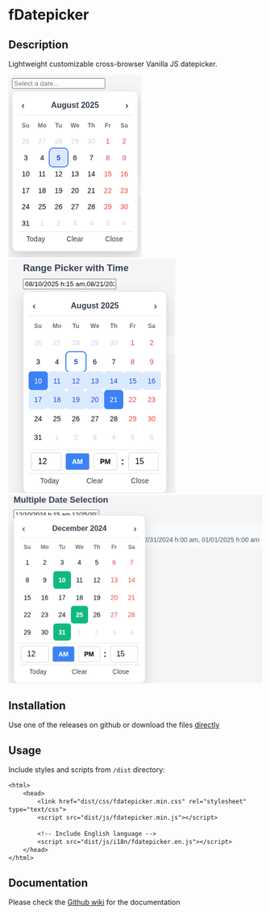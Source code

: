 # fDatepicker

## Description

Lightweight customizable cross-browser Vanilla JS datepicker.

![Simple datepicker](https://github.com/liedekef/fdatepicker/raw/master/docs/img/simple.png)
![Datepicker with range and time](https://github.com/liedekef/fdatepicker/raw/master/docs/img/rangepicker.png)
![Multiple days and print selected](https://github.com/liedekef/fdatepicker/raw/master/docs/img/multiple.png)

## Installation

Use one of the releases on github or download the files [directly](https://github.com/liedekef/fdatepicker/tree/master/dist)

## Usage

Include styles and scripts from `/dist` directory:

```
<html>
    <head>
        <link href="dist/css/fdatepicker.min.css" rel="stylesheet" type="text/css">
        <script src="dist/js/fdatepicker.min.js"></script>

        <!-- Include English language -->
        <script src="dist/js/i18n/fdatepicker.en.js"></script>
    </head>
</html>
```

## Documentation

Please check the [Github wiki](https://github.com/liedekef/fdatepicker/wiki) for the documentation

